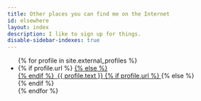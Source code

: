 ```yaml
---
title: Other places you can find me on the Internet
id: elsewhere
layout: index
description: I like to sign up for things.
disable-sidebar-indexes: true
---
```


<ul>
{% for profile in site.external_profiles %}
  <li>
    {% if profile.url %}
      <a
        href="{{ profile.url }}"
        {% if profile.fathom_goal_id %} data-fathom-goal-id="{{ profile.fathom_goal_id }}"{% endif %}
      >
    {% else %}
      <div>
    {% endif %}
    <img src="/fontawesome/{{ profile.fontawesome_file }}.svg" alt="" />
    <span>{{ profile.text }}</span>
    {% if profile.url %}
      </a>
    {% else %}
      </div>
    {% endif %}
  </li>
{% endfor %}
</ul>
